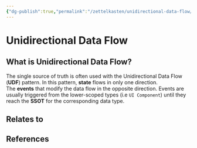 ```yaml
---
{"dg-publish":true,"permalink":"/zettelkasten/unidirectional-data-flow/","title":"Unidirectional Data Flow","tags":["status/todo","core/tech/fundamentals/design-patterns"],"noteIcon":"","created":"2023-10-27T11:44:24.825+01:00","updated":"2023-10-27T11:44:49.909+01:00"}
---
```



# Unidirectional Data Flow

## What is Unidirectional Data Flow?

The single source of truth is often used with the Unidirectional Data Flow (**UDF**) pattern. In this pattern, **state** flows in only one direction. The **events** that modify the data flow in the opposite direction.
Events are usually triggered from the lower-scoped types (i.e `UI Component`) until they reach the **SSOT** for the corresponding data type. 

## Relates to
## References
